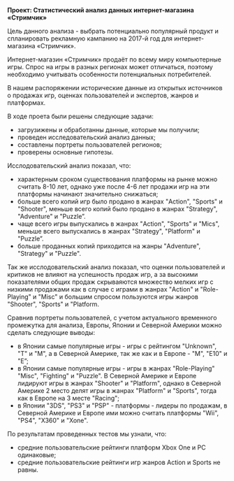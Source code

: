 **Проект: Статистический анализ данных интернет-магазина «Стримчик»**


Цель данного анализа - выбрать потенциально популярный продукт и спланировать рекламную кампанию на 2017-й год для интернет-магазина «Стримчик».

Интернет-магазин «Стримчик» продаёт по всему миру компьютерные игры. Спрос на игры в разных регионах может отличаться, поэтому необходимо учитывать особенности потенциальных потребителей.

В нашем распоряжении исторические данные из открытых источников о продажах игр, оценках пользователей и экспертов, жанров и платформах.

В ходе проета были решены следующие задачи:

* загрузижены и обработанны данные, которые мы получили;
* проведен исследовательский анализ данных;
* составлены портреты пользователей регионов;
* проверены основные гипотезы.


Исслодовательский анализ показал, что:

* характерным сроком существования платформы на рынке можно считать 8-10 лет, однако уже после 4-6 лет продажи игр на эти платформы начинают значительно снижаться;
* больше всего копий игр было продано в жанрах "Action", "Sports" и "Shooter", меньше всего копий было продано в жанрах "Strategy", "Adventure" и "Puzzle”.
* чаще всего игры выпускались в жанрах "Action", "Sports" и "Mics", меньше всего выпускались в жанрах "Strategy", "Platform" и "Puzzle”.
* больше проданных копий приходится на жанры "Adventure", "Strategy" и "Puzzle".

Так же исслодовательский анализ показал, что оценки пользователей и критиков не влияют на успешность продаж игр, а за высокими показателями общих продаж скрываяются множество мелких игр с низкими продажами как в случае с играми в жанрах "Action" и "Role-Playing" и "Misc" и большим спросом пользуются игры жанров "Shooter", "Sports" и "Platform.


Сравнив портреты пользователей, с учетом актуального временного промежутка для анализа, Европы, Японии и Северной Америки можно сделать следующие выводы:

* в Японии самые популярные игры - игры с рейтингом "Unknown", "T" и "M", а в Северной Америке, так же как и в Европе - "M", "E10" и "E”;
* в Японии самые популярные игры - игры в жанрах "Role-Playing" "Misc", "Fighting" и "Puzzle". В Северной Америке и Европе лидируют игры в жанрах "Shooter" и "Platform", однако в Северной Америке 2 место делят игры в жанрах "Platform" и "Sports", тогда как в Европе на 3 месте "Racing";
* в Японии "3DS", "PS3" и "PSP" - платформы - лидеры по продажам, в Северной Америке и Европе ими можно считать платформы "Wii", "PS4", "X360" и "Xone".


По результатам проведенных тестов мы узнали, что:

* средние пользовательские рейтинги платформ Xbox One и PC одинаковые;
* средние пользовательские рейтинги игр жанров Action и Sports не равны.
